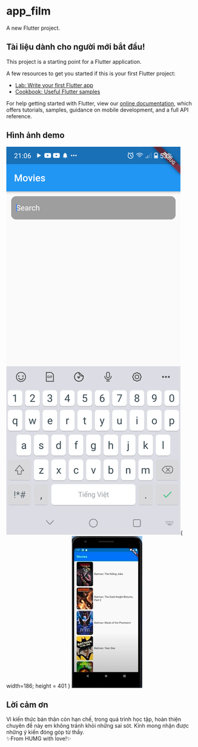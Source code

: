 # app_film

A new Flutter project.

## Tài liệu dành cho người mới bắt đầu!

This project is a starting point for a Flutter application.

A few resources to get you started if this is your first Flutter project:

- [Lab: Write your first Flutter app](https://flutter.dev/docs/get-started/codelab)
- [Cookbook: Useful Flutter samples](https://flutter.dev/docs/cookbook)

For help getting started with Flutter, view our
[online documentation](https://flutter.dev/docs), which offers tutorials,
samples, guidance on mobile development, and a full API reference.

## Hình ảnh demo

![Ảnh app](/images/Screen0.jpg){ width=186; height = 401 }
![Ảnh app](/images/Screen.jpg)

## Lời cảm ơn
  
Vì kiến thức bản thân còn hạn chế, trong quá trình học tập, hoàn thiện chuyên đề này em không tránh khỏi những sai sót. Kính mong nhận được những ý kiến đóng góp từ thầy. <br />
  ✨From HUMG with love!✨
